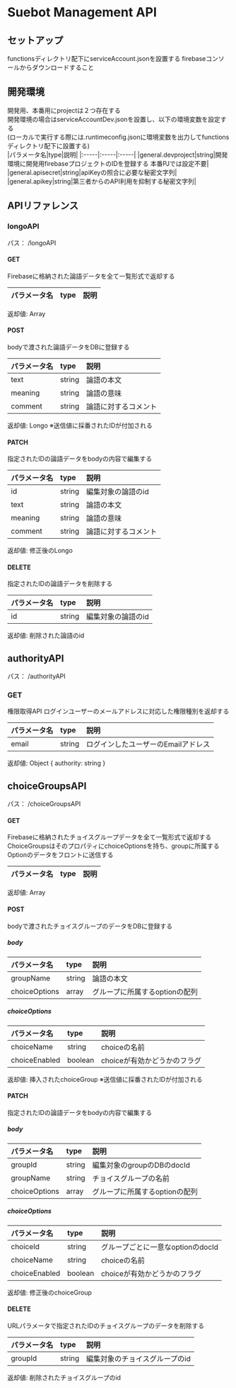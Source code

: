 # Suebot Management API

## セットアップ
functionsディレクトリ配下にserviceAccount.jsonを設置する
firebaseコンソールからダウンロードすること

## 開発環境
開発用、本番用にprojectは２つ存在する  
開発環境の場合はserviceAccountDev.jsonを設置し、以下の環境変数を設定する  
(ローカルで実行する際には.runtimeconfig.jsonに環境変数を出力してfunctionsディレクトリ配下に設置する)  
|パラメータ名|type|説明|
|:-----|:-----|:-----|
|general.devproject|string|開発環境に開発用firebaseプロジェクトのIDを登録する 本番PJでは設定不要|
|general.apisecret|string|apiKeyの照合に必要な秘密文字列|
|general.apikey|string|第三者からのAPI利用を抑制する秘密文字列|


## APIリファレンス

### longoAPI
パス： /longoAPI

#### GET
Firebaseに格納された論語データを全て一覧形式で返却する

|パラメータ名|type|説明|
|:-----|:-----|:-----|

返却値: Array<Longo>

#### POST
bodyで渡された論語データをDBに登録する

|パラメータ名|type|説明|
|:-----|:-----|:-----|
|text|string|論語の本文|
|meaning|string|論語の意味|
|comment|string|論語に対するコメント|

返却値: Longo ※送信値に採番されたIDが付加される


#### PATCH
指定されたIDの論語データをbodyの内容で編集する

|パラメータ名|type|説明|
|:-----|:-----|:-----|
|id|string|編集対象の論語のid|
|text|string|論語の本文|
|meaning|string|論語の意味|
|comment|string|論語に対するコメント|

返却値: 修正後のLongo


#### DELETE
指定されたIDの論語データを削除する

|パラメータ名|type|説明|
|:-----|:-----|:-----|
|id|string|編集対象の論語のid|

返却値: 削除された論語のid


## authorityAPI
パス： /authorityAPI

### GET
権限取得API
ログインユーザーのメールアドレスに対応した権限種別を返却する

|パラメータ名|type|説明|
|:-----|:-----|:-----|
|email|string|ログインしたユーザーのEmailアドレス|

返却値: Object { authority: string }


## choiceGroupsAPI
パス： /choiceGroupsAPI

#### GET
Firebaseに格納されたチョイスグループデータを全て一覧形式で返却する
ChoiceGroupsはそのプロパティにchoiceOptionsを持ち、groupに所属するOptionのデータをフロントに送信する

|パラメータ名|type|説明|
|:-----|:-----|:-----|

返却値: Array<choiceGroup>

#### POST
bodyで渡されたチョイスグループのデータをDBに登録する

##### body
|パラメータ名|type|説明|
|:-----|:-----|:-----|
|groupName|string|論語の本文|
|choiceOptions|array|グループに所属するoptionの配列|

##### choiceOptions
|パラメータ名|type|説明|
|:-----|:-----|:-----|
|choiceName|string|choiceの名前|
|choiceEnabled|boolean|choiceが有効かどうかのフラグ|

返却値: 挿入されたchoiceGroup ※送信値に採番されたIDが付加される


#### PATCH
指定されたIDの論語データをbodyの内容で編集する

##### body
|パラメータ名|type|説明|
|:-----|:-----|:-----|
|groupId|string|編集対象のgroupのDBのdocId|
|groupName|string|チョイスグループの名前|
|choiceOptions|array|グループに所属するoptionの配列|

##### choiceOptions
|パラメータ名|type|説明|
|:-----|:-----|:-----|
|choiceId|string|グループごとに一意なoptionのdocId|
|choiceName|string|choiceの名前|
|choiceEnabled|boolean|choiceが有効かどうかのフラグ|

返却値: 修正後のchoiceGroup


#### DELETE
URLパラメータで指定されたIDのチョイスグループのデータを削除する

|パラメータ名|type|説明|
|:-----|:-----|:-----|
|groupId|string|編集対象のチョイスグループのid|

返却値: 削除されたチョイスグループのid
